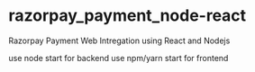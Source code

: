 # razorpay_payment_node-react
Razorpay Payment Web Intregation using React and Nodejs 

use node start for backend 
use npm/yarn start for frontend
